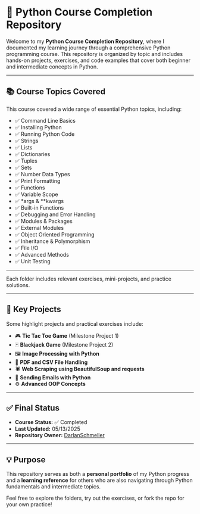 # 🐍 Python Course Completion Repository

Welcome to my **Python Course Completion Repository**, where I documented my learning journey through a comprehensive Python programming course. This repository is organized by topic and includes hands-on projects, exercises, and code examples that cover both beginner and intermediate concepts in Python.

---

## 📚 Course Topics Covered

This course covered a wide range of essential Python topics, including:

- ✅ Command Line Basics  
- ✅ Installing Python  
- ✅ Running Python Code  
- ✅ Strings  
- ✅ Lists  
- ✅ Dictionaries  
- ✅ Tuples  
- ✅ Sets  
- ✅ Number Data Types  
- ✅ Print Formatting  
- ✅ Functions  
- ✅ Variable Scope  
- ✅ *args & **kwargs  
- ✅ Built-in Functions  
- ✅ Debugging and Error Handling  
- ✅ Modules & Packages  
- ✅ External Modules  
- ✅ Object Oriented Programming  
- ✅ Inheritance & Polymorphism  
- ✅ File I/O  
- ✅ Advanced Methods  
- ✅ Unit Testing  

---

Each folder includes relevant exercises, mini-projects, and practice solutions.

---

## 🧠 Key Projects

Some highlight projects and practical exercises include:

- 🎮  **Tic Tac Toe Game** (Milestone Project 1)  
- 🃏 **Blackjack Game** (Milestone Project 2)  
- 🖼️ **Image Processing with Python**  
- 📄 **PDF and CSV File Handling**  
- 🕷️ **Web Scraping using BeautifulSoup and requests**  
- 📧 **Sending Emails with Python**  
- ⚙️ **Advanced OOP Concepts**  

---

## ✅ Final Status

- **Course Status:** ✅ Completed  
- **Last Updated:** 05/13/2025
- **Repository Owner:** [DarlanSchmeller](https://github.com/DarlanSchmeller)

---

## 💡 Purpose

This repository serves as both a **personal portfolio** of my Python progress and a **learning reference** for others who are also navigating through Python fundamentals and intermediate topics.

Feel free to explore the folders, try out the exercises, or fork the repo for your own practice!


